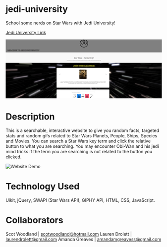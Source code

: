 # jedi-university
School some nerds on Star Wars with Jedi University!

[Jedi University Link](https://vivid-green.github.io/jedi-university/)

![Screenshot](/assets/img/screenshot.png)

# Description
This is a searchable, interactive website to give you random facts, targeted stats and random gifs related to Star Wars Planets, People, Ships, Species and Movies. You can search a Star Wars key term and click the relative button to what you are searching. You may encounter Obi-Wan and his jedi mind tricks if the term you are searching is not related to the button you clicked.

![Website Demo](/assets/img/demo.gif)

# Technology Used
Uikit, jQuery, SWAPI (Star Wars API), GIPHY API, HTML, CSS, JavaScript.

# Collaborators
Scot Woodland | scotwoodland@hotmail.com
Lauren Drolett | laurendrolett@gmail.com
Amanda Greaves | amandamgreavess@gmail.com



